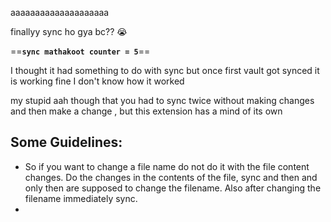aaaaaaaaaaaaaaaaaaaa

 finallyy sync ho gya bc?? 😭
 
 ==**`sync mathakoot counter = 5`**==
 
 I thought it had something to do with sync but once first vault got synced it is working fine I don't know how it worked 
 
 my stupid aah though that you had to sync twice without making changes and then make a change , but this extension has a mind of its own

## Some Guidelines:

- So if you want to change a file name do not do it with the file content changes. Do the changes in the contents of the file, sync and then and only then are supposed to change the filename. Also after changing the filename immediately sync.
- 

